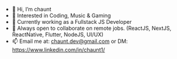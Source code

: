 - 👋 Hi, I’m chaunt
- 👀 Interested in Coding, Music & Gaming
- 🌱 Currently working as a Fullstack JS Developer
- 💞️ Always open to collaborate on remote jobs. (ReactJS, NextJS, ReactNative, Flutter, NodeJS, UI/UX)
- 📫 Email me at: chaunt.dev@gmail.com or DM: https://www.linkedin.com/in/chaunt1/
